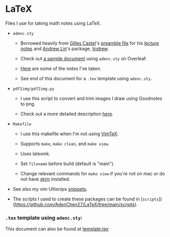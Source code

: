 # LaTeX

Files I use for taking math notes using LaTeX. 

- `adenc.sty`

    - Borrowed heavily from 
        [Gilles Castel](https://github.com/gillescastel)'s 
        [preamble file](https://github.com/gillescastel/lecture-notes/blob/master/algebraic-topology/preamble.tex) 
        for his 
        [lecture notes](https://github.com/gillescastel/lecture-notes)
        and [Andrew Lin](https://web.stanford.edu/~lindrew/)'s
        package, [lindrew](https://web.stanford.edu/~lindrew/lindrew.sty). 

    - Check out [a sample document](https://www.overleaf.com/read/psgmvhwzppnr#adf899) using `adenc.sty` on Overleaf.

    - [Here](https://github.com/AdenChen27/Notes) are some of the notes I've taken. 
 
    - See end of this document for a `.tex` template using `adenc.sty`. 

- `pdf2img/pdf2img.py`

    - I use this script to convert and trim images I draw using Goodnotes to png.

    - Check out a more detailed description [here](https://github.com/AdenChen27/LaTeX/tree/main/pdf2img).


- `Makefile`
    
    - I use this makefile when I'm not using [VimTeX](https://github.com/lervag/vimtex). 

    - Supports `make`, `make clean`, and `make view`. 

    - Uses latexmk. 

    - Set `filename` before build (default is "main"). 

    - Change relevant commands for `make view` if you're not on mac or do not have [skim](https://skim-app.sourceforge.io/) installed. 

- See also my vim Ultisnips [snippets](https://github.com/AdenChen27/dotfiles/tree/main/vim/UltiSnips). 

- The scripts I used to create these packages can be found in [`scripts`])(https://github.com/AdenChen27/LaTeX/tree/main/scripts).


### `.tex` template using `adenc.sty`:

This document can also be found at [template.tex](https://github.com/AdenChen27/LaTeX/blob/main/sample/public-template.tex)

